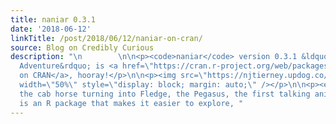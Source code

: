 ```yaml
---
title: naniar 0.3.1
date: '2018-06-12'
linkTitle: /post/2018/06/12/naniar-on-cran/
source: Blog on Credibly Curious
description: "\n        \n\n<p><code>naniar</code> version 0.3.1 &ldquo;Strawberry&rsquo;s
  Adventure&rdquo; is <a href=\"https://cran.r-project.org/web/packages/naniar/index.html\">now
  on CRAN</a>, hooray!</p>\n\n<p><img src=\"https://njtierney.updog.co/img/naniar-strawberry.png\"
  width=\"50%\" style=\"display: block; margin: auto;\" /></p>\n\n<p><em>Strawberry
  the cab horse turning into Fledge, the Pegasus, the first talking animal of Narnia</em></p>\n\n<p><code>naniar</code>
  is an R package that makes it easier to explore, "
---
```

